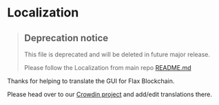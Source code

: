 # Localization

> ## Deprecation notice
>
> This file is deprecated and will be deleted in future major release.
>
> Please follow the Localization from main repo [README.md](https://github.com/Flax-Network/flax-blockchain-gui)

Thanks for helping to translate the GUI for Flax Blockchain.

Please head over to our [Crowdin project](https://crowdin.com/project/flax-blockchain/) and add/edit translations there.
